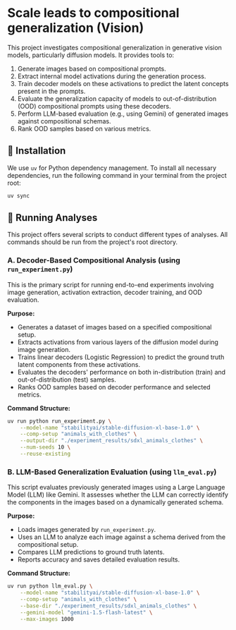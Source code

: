 # Scale leads to compositional generalization (Vision)

This project investigates compositional generalization in generative vision models, particularly diffusion models. It provides tools to:
1.  Generate images based on compositional prompts.
2.  Extract internal model activations during the generation process.
3.  Train decoder models on these activations to predict the latent concepts present in the prompts.
4.  Evaluate the generalization capacity of models to out-of-distribution (OOD) compositional prompts using these decoders.
5.  Perform LLM-based evaluation (e.g., using Gemini) of generated images against compositional schemas.
6.  Rank OOD samples based on various metrics.

## 🚧 Installation

We use `uv` for Python dependency management. To install all necessary dependencies, run the following command in your terminal from the project root:

```bash
uv sync 
```


## 🚀 Running Analyses

This project offers several scripts to conduct different types of analyses. All commands should be run from the project's root directory.

### A. Decoder-Based Compositional Analysis (using `run_experiment.py`)

This is the primary script for running end-to-end experiments involving image generation, activation extraction, decoder training, and OOD evaluation.

**Purpose:**
* Generates a dataset of images based on a specified compositional setup.
* Extracts activations from various layers of the diffusion model during image generation.
* Trains linear decoders (Logistic Regression) to predict the ground truth latent components from these activations.
* Evaluates the decoders' performance on both in-distribution (train) and out-of-distribution (test) samples.
* Ranks OOD samples based on decoder performance and selected metrics.

**Command Structure:**
```bash
uv run python run_experiment.py \
    --model-name "stabilityai/stable-diffusion-xl-base-1.0" \
    --comp-setup "animals_with_clothes" \
    --output-dir "./experiment_results/sdxl_animals_clothes" \
    --num-seeds 10 \
    --reuse-existing
```

### B. LLM-Based Generalization Evaluation (using `llm_eval.py`)

This script evaluates previously generated images using a Large Language Model (LLM) like Gemini. It assesses whether the LLM can correctly identify the components in the images based on a dynamically generated schema.

**Purpose:**
* Loads images generated by `run_experiment.py`.
* Uses an LLM to analyze each image against a schema derived from the compositional setup.
* Compares LLM predictions to ground truth latents.
* Reports accuracy and saves detailed evaluation results.

**Command Structure:**
```bash
uv run python llm_eval.py \
    --model-name "stabilityai/stable-diffusion-xl-base-1.0" \
    --comp-setup "animals_with_clothes" \
    --base-dir "./experiment_results/sdxl_animals_clothes" \
    --gemini-model "gemini-1.5-flash-latest" \
    --max-images 1000
```

